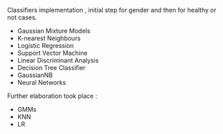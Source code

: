 Classifiers implementation , initial step for gender and then for healthy or not  cases.

- Gaussian Mixture Models  
- K-nearest Neighbours  
- Logistic Regression  
- Support Vector Machine  
- Linear Discriminant Analysis  
- Decision Tree Classifier  
- GaussianNB 
- Neural Networks  

Further elaboration took place :
- GMMs  
- KNN  
- LR
